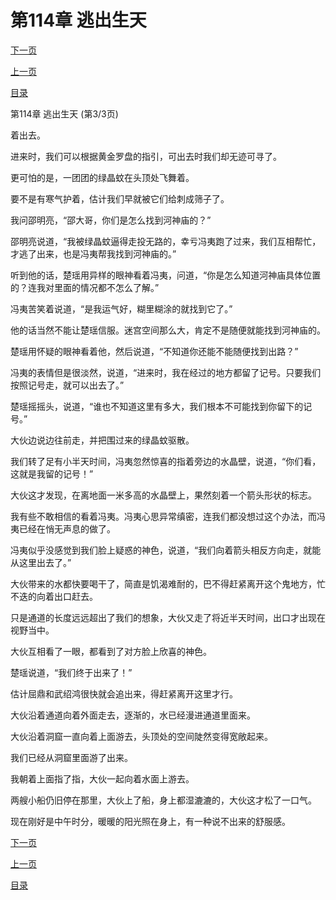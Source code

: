 <h1>第114章   逃出生天</h1>
            <div><p><a href="./0342_%E7%AC%AC115%E7%AB%A0_%E7%9C%9F%E7%9B%B8.md">下一页</a></p><p><a href="./0340_%E7%AC%AC114%E7%AB%A0_%E9%80%83%E5%87%BA%E7%94%9F%E5%A4%A9.md">上一页</a></p><p><a href="../">目录</a></p></div>
            <div><p>第114章   逃出生天 (第3/3页)</p><p>着出去。</p><p>进来时，我们可以根据黄金罗盘的指引，可出去时我们却无迹可寻了。</p><p>更可怕的是，一团团的绿晶蚊在头顶处飞舞着。</p><p>要不是有寒气护着，估计我们早就被它们给刺成筛子了。</p><p>我问邵明亮，“邵大哥，你们是怎么找到河神庙的？”</p><p>邵明亮说道，“我被绿晶蚊逼得走投无路的，幸亏冯夷跑了过来，我们互相帮忙，才逃了出来，也是冯夷帮我找到河神庙的。”</p><p>听到他的话，楚瑶用异样的眼神看着冯夷，问道，“你是怎么知道河神庙具体位置的？连我对里面的情况都不怎么了解。”</p><p>冯夷苦笑着说道，“是我运气好，糊里糊涂的就找到它了。”</p><p>他的话当然不能让楚瑶信服。迷宫空间那么大，肯定不是随便就能找到河神庙的。</p><p>楚瑶用怀疑的眼神看着他，然后说道，“不知道你还能不能随便找到出路？”</p><p>冯夷的表情但是很淡然，说道，“进来时，我在经过的地方都留了记号。只要我们按照记号走，就可以出去了。”</p><p>楚瑶摇摇头，说道，“谁也不知道这里有多大，我们根本不可能找到你留下的记号。”</p><p>大伙边说边往前走，并把围过来的绿晶蚊驱散。</p><p>我们转了足有小半天时间，冯夷忽然惊喜的指着旁边的水晶壁，说道，“你们看，这就是我留的记号！”</p><p>大伙这才发现，在离地面一米多高的水晶壁上，果然刻着一个箭头形状的标志。</p><p>我有些不敢相信的看着冯夷。冯夷心思异常缜密，连我们都没想过这个办法，而冯夷已经在悄无声息的做了。</p><p>冯夷似乎没感觉到我们脸上疑惑的神色，说道，“我们向着箭头相反方向走，就能从这里出去了。”</p><p>大伙带来的水都快要喝干了，简直是饥渴难耐的，巴不得赶紧离开这个鬼地方，忙不迭的向着出口赶去。</p><p>只是通道的长度远远超出了我们的想象，大伙又走了将近半天时间，出口才出现在视野当中。</p><p>大伙互相看了一眼，都看到了对方脸上欣喜的神色。</p><p>楚瑶说道，“我们终于出来了！”</p><p>估计屈鼎和武绍鸿很快就会追出来，得赶紧离开这里才行。</p><p>大伙沿着通道向着外面走去，逐渐的，水已经漫进通道里面来。</p><p>大伙沿着洞窟一直向着上面游去，头顶处的空间陡然变得宽敞起来。</p><p>我们已经从洞窟里面游了出来。</p><p>我朝着上面指了指，大伙一起向着水面上游去。</p><p>两艘小船仍旧停在那里，大伙上了船，身上都湿漉漉的，大伙这才松了一口气。</p><p>现在刚好是中午时分，暖暖的阳光照在身上，有一种说不出来的舒服感。</p></div>
            <div><p><a href="./0342_%E7%AC%AC115%E7%AB%A0_%E7%9C%9F%E7%9B%B8.md">下一页</a></p><p><a href="./0340_%E7%AC%AC114%E7%AB%A0_%E9%80%83%E5%87%BA%E7%94%9F%E5%A4%A9.md">上一页</a></p><p><a href="../">目录</a></p></div>